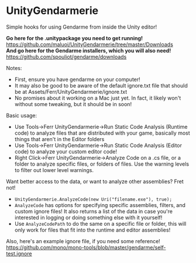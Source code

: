 # UnityGendarmerie
Simple hooks for using Gendarme from inside the Unity editor!


**Go here for the .unitypackage you need to get running!**  
https://github.com/maluoi/UnityGendarmerie/tree/master/Downloads  
**And go here for the Gendarme installers, which you will also need!**  
https://github.com/spouliot/gendarme/downloads


Notes:
- First, ensure you have gendarme on your computer!
- It may also be good to be aware of the default ignore.txt file that should be at Assets/Ferr/UnityGendarmerie/ignore.txt
- No promises about it working on a Mac just yet. In fact, it likely won't without some tweaking, but it should be in soon!

Basic usage:
- Use Tools->Ferr UnityGendarmerie->Run Static Code Analysis (Runtime code) to analyze files that are distributed with your game, basically most things that aren't in the Editor folders
- Use Tools->Ferr UnityGendarmerie->Run Static Code Analysis (Editor code) to analyze your custom editor code!
- Right Click->Ferr UnityGendarmerie->Analyze Code on a .cs file, or a folder to analyze specific files, or folders of files. Use the warning levels to filter out lower level warnings.
  
Want better access to the data, or want to analyze other assemblies? Fret not!
- `UnityGendarmerie.AnalyzeCode(new Uri("filename.exe"), true);`
- `AnalyzeCode` has options for specifying specific assemblies, filters, and custom ignore files! It also returns a list of the data in case you're interested in logging or doing something else with it yourself!
- Use `AnalyzeCodePath` to do the same on a specific file or folder, this will only work for files that fit into the runtime and editor assemblies!


Also, here's an example ignore file, if you need some reference!  
https://github.com/mono/mono-tools/blob/master/gendarme/self-test.ignore
